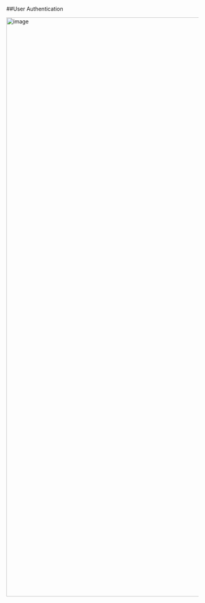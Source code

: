 ##User Authentication

<img width="1512" alt="image" src="https://github.com/siddhipatel10/Task_Master/assets/81753703/72b480b6-539e-4bd4-a6b3-7f051f476f2e">
